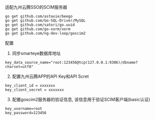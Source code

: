 

适配九州云腾SSO的SCIM服务器

```
go get github.com/astaxie/beego
go get github.com/Go-SQL-Driver/MySQL
go get github.com/satori/go.uuid
go get github.com/go-xorm/xorm
go get github.com/ng-dev-loop/goscim2
```

配置

1. 同步smarteye数据库地址
```
key_data_source_name="root:123456@tcp(127.0.0.1:9306)/dbname?charset=utf8"
```

2. 配置九州云腾APP的API Key和API Scret
```
key_client_id = xxxxxxx
key_client_secret = xxxxxxx
```

3. 配置goscim2服务器的验证信息, 该信息用于验证SCIM客户端(basic认证)
```
key_username=root
key_password=123456
```
